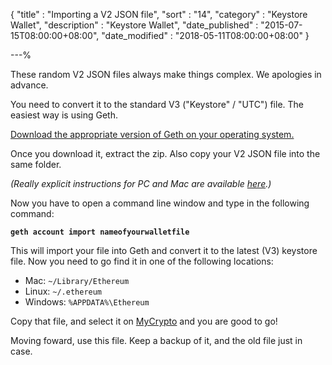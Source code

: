 {
"title"       : "Importing a V2 JSON file",
"sort"        : "14",
"category"    : "Keystore Wallet",
"description" : "Keystore Wallet",
"date_published" : "2015-07-15T08:00:00+08:00",
"date_modified"  : "2018-05-11T08:00:00+08:00"
}

---%

These random V2 JSON files always make things complex. We apologies in advance.

You need to convert it to the standard V3 ("Keystore" / "UTC") file. The easiest way is using Geth.

[Download the appropriate version of Geth on your operating system.](https://github.com/ethereum/go-ethereum/releases)

Once you download it, extract the zip. Also copy your V2 JSON file into the same folder.

_(Really explicit instructions for PC and Mac are available [here](https://ethereum.stackexchange.com/a/466).)_

Now you have to open a command line window and type in the following command:

**`geth account import nameofyourwalletfile`**

This will import your file into Geth and convert it to the latest (V3) keystore file. Now you need to go find it in one of the following locations:

*   Mac: `~/Library/Ethereum`
*   Linux: `~/.ethereum`
*   Windows: `%APPDATA%\Ethereum`

Copy that file, and select it on [MyCrypto](https://mycrypto.com) and you are good to go!

Moving foward, use this file. Keep a backup of it, and the old file just in case.
